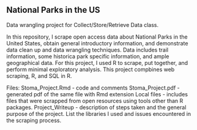 ## National Parks in the US 

Data wrangling project for Collect/Store/Retrieve Data class. 


In this repository, I scrape open access data about National Parks in the United States, obtain general introductory information, and demonstrate data clean up and data wrangling techniques. Data includes trail information, some historica park specific information, and ample geographical data. For this project, I used R to scrape, put together, and perform minimal exploratory analysis. This project compbines web scraping, R, and SQL in R. 

Files: 
Stoma_Project.Rmd - code and comments
Stoma_Project.pdf - generated pdf of the same file with Rmd extension 
Local files - includes files that were scrapped from open resources using tools other than R packages. 
Project_Writeup  - description of steps taken and the general purpose of the project. List the libraries I used and issues encountered in the scraping process. 

